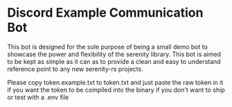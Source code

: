 # Discord Example Communication Bot

This bot is designed for the sole purpose of being a small demo bot to showcase the power and flexibility of the serenity library. This bot is aimed to be kept as simple as it can as to provide a clean and easy to understand reference point to any new serenity-rs projects.

Please copy token.example.txt to token.txt and just paste the raw token in it if you want the token to be compiled into the binary if you don't want to ship or test with a .env file
